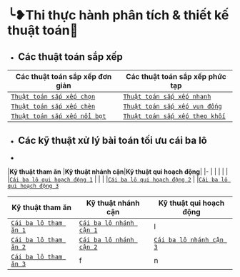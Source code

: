 # ╰❥Thi thực hành phân tích & thiết kế thuật toán💎

* ## Các thuật toán sắp xếp
 
|**Các thuật toán sắp xếp đơn giản**|**Các thuật toán sắp xếp phức tạp**|
|--------------|--------------|
|[`Thuật toán sắp xếp chọn`](https://github.com/NguyenHuuNhan1912/Thi_Thuc_Hanh_PTTKTT/blob/master/Sorting_Algorithms/seletionSort.cpp)             |[ `Thuật toán sắp xếp nhanh`](//github.com/NguyenHuuNhan1912/Thi_Thuc_Hanh_PTTKTT/blob/master/Sorting_Algorithms/quickSort.cpp)|
|[`Thuật toán sắp xếp chèn`](https://github.com/NguyenHuuNhan1912/Thi_Thuc_Hanh_PTTKTT/blob/master/Sorting_Algorithms/insertionSort.cpp)             |[ `Thuật toán sắp xếp vun đống`](https://github.com/NguyenHuuNhan1912/Thi_Thuc_Hanh_PTTKTT/blob/master/Sorting_Algorithms/heapSort.cpp)|
|[`Thuật toán sắp xếp nổi bọt`](https://github.com/NguyenHuuNhan1912/Thi_Thuc_Hanh_PTTKTT/blob/master/Sorting_Algorithms/bubbleSort.cpp)             |[`Thuật toán sắp xếp theo khối`](https://tek4.vn/thuat-toan-sap-xep-theo-khoi-bucket-sort/)|
  
  
  * ## Các kỹ thuật xử lý bài toán tối ưu cái ba lô
  * 
|**Kỹ thuật tham ăn** |**Kỹ thuật nhánh cận**|**Kỹ thuật qui hoạch động**|
|-                    |                      |                           |
|                    |                     |[`Cái ba lô qui hoạch động 1`](https://github.com/NguyenHuuNhan1912/Thi_Thuc_Hanh_PTTKTT/blob/master/CaiBaLo_Algorithms/CBL1_QHD.cpp)                          |
|                    |                     |[`Cái ba lô qui hoạch động 2`](https://github.com/NguyenHuuNhan1912/Thi_Thuc_Hanh_PTTKTT/blob/master/CaiBaLo_Algorithms/CBL2_QHD.cpp)                          |
|[`Cái ba lô qui hoạch động 3`](https://github.com/NguyenHuuNhan1912/Thi_Thuc_Hanh_PTTKTT/blob/master/CaiBaLo_Algorithms/CBL3_QHD.cpp) 

|**Kỹ thuật tham ăn**|**Kỹ thuật nhánh cận**| **Kỹ thuật qui hoạch động**|
|--------------|--------------|--------------|
|[`Cái ba lô tham ăn 1`](https://github.com/NguyenHuuNhan1912/Thi_Thuc_Hanh_PTTKTT/blob/master/CaiBaLo_Algorithms/CaiBaLo1.cpp)|[`Cái ba lô nhánh cận 1`](https://github.com/NguyenHuuNhan1912/Thi_Thuc_Hanh_PTTKTT/blob/master/CaiBaLo_Algorithms/CBL_Nhanh_Can_1.cpp)| l |
|[`Cái ba lô tham ăn 2`](https://github.com/NguyenHuuNhan1912/Thi_Thuc_Hanh_PTTKTT/blob/master/CaiBaLo_Algorithms/CaiBaLo2.cpp)|[`Cái ba lô nhánh cận 2`](https://github.com/NguyenHuuNhan1912/Thi_Thuc_Hanh_PTTKTT/blob/master/CaiBaLo_Algorithms/CBL_Nhanh_Can_2.cpp)|[`Cái ba lô nhánh cận 3`](https://github.com/NguyenHuuNhan1912/Thi_Thuc_Hanh_PTTKTT/blob/master/CaiBaLo_Algorithms/CBL_Nhanh_Can_3.cpp)|
|[`Cái ba lô tham ăn 3`](https://github.com/NguyenHuuNhan1912/Thi_Thuc_Hanh_PTTKTT/blob/master/CaiBaLo_Algorithms/CaiBaLo3.cpp)|f | n |
